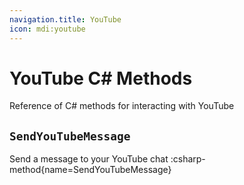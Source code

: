 ```yaml
---
navigation.title: YouTube
icon: mdi:youtube
---
```


# YouTube C# Methods
Reference of C# methods for interacting with YouTube

## `SendYouTubeMessage`
Send a message to your YouTube chat
:csharp-method{name=SendYouTubeMessage}